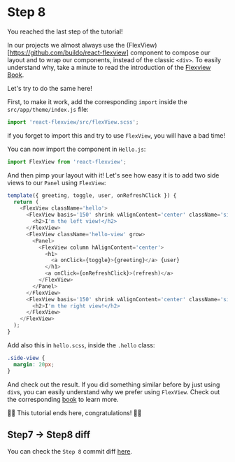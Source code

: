 # Step 8

You reached the last step of the tutorial!

In our projects we almost always use the (FlexView)[https://github.com/buildo/react-flexview] component to compose our layout and to wrap our components, instead of the classic `<div>`. To easily understand why, take a minute to read the introduction of the [Flexview Book](https://buildo.gitbooks.io/flexview/content/docs/Introduction.html).

Let's try to do the same here!

First, to make it work, add the corresponding `import` inside the `src/app/theme/index.js` file:
```js
import 'react-flexview/src/flexView.scss';
```
if you forget to import this and try to use `FlexView`, you will have a bad time!

You can now import the component in `Hello.js`:
```js
import FlexView from 'react-flexview';
```

And then pimp your layout with it!
Let's see how easy it is to add two side views to our `Panel` using `FlexView`:
```js
template({ greeting, toggle, user, onRefreshClick }) {
  return (
    <FlexView className='hello'>
      <FlexView basis='150' shrink vAlignContent='center' className='side-view'>
        <h2>I'm the left view!</h2>
      </FlexView>
      <FlexView className='hello-view' grow>
        <Panel>
          <FlexView column hAlignContent='center'>
            <h1>
              <a onClick={toggle}>{greeting}</a> {user}
            </h1>
            <a onClick={onRefreshClick}>(refresh)</a>
          </FlexView>
        </Panel>
      </FlexView>
      <FlexView basis='150' shrink vAlignContent='center' className='side-view'>
        <h2>I'm the right view!</h2>
      </FlexView>
    </FlexView>
  );
}
```

Add also this in `hello.scss`, inside the `.hello` class:
```css
.side-view {
  margin: 20px;
}
```

And check out the result. If you did something similar before by just using `div`s, you can easily understand why we prefer using `FlexView`. Check out the corresponding [book](https://buildo.gitbooks.io/flexview/content/docs/Introduction.html) to learn more.

🎉🎉 This tutorial ends here, congratulations! 🎉🎉

## Step7 -> Step8 diff

You can check the `Step 8` commit diff [here](https://github.com/buildo/webseed/commits/tutorial).
